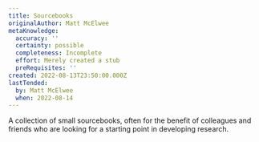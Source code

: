 ```yaml
---
title: Sourcebooks
originalAuthor: Matt McElwee
metaKnowledge:
  accuracy: ''
  certainty: possible
  completeness: Incomplete
  effort: Merely created a stub
  preRequisites: ''
created: 2022-08-13T23:50:00.000Z
lastTended:
  by: Matt McElwee
  when: 2022-08-14
---
```


A collection of small sourcebooks, often for the benefit of colleagues and friends who are looking for a starting point in developing research.
